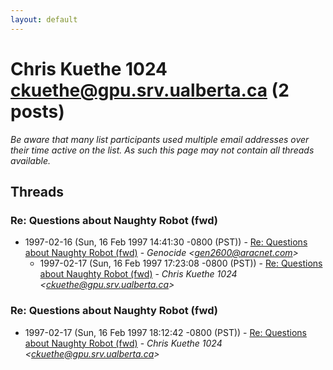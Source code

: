 ```yaml
---
layout: default
---
```


# Chris Kuethe 1024 <ckuethe@gpu.srv.ualberta.ca> (2 posts)

_Be aware that many list participants used multiple email addresses over their time active on the list. As such this page may not contain all threads available._

## Threads

### Re: Questions about Naughty Robot (fwd)
+ 1997-02-16 (Sun, 16 Feb 1997 14:41:30 -0800 (PST)) - [Re: Questions about Naughty Robot (fwd)](/archive/1997/02/eefcc612f8837672312a9f1d717a25efa439cf8120d389e2f8c03d951b9bc843) - _Genocide \<gen2600@aracnet.com\>_
  + 1997-02-17 (Sun, 16 Feb 1997 17:23:08 -0800 (PST)) - [Re: Questions about Naughty Robot (fwd)](/archive/1997/02/9ee725dbdcdc29665fd097232d93309fa632034663f31f3650e4eb5792e70d7b) - _Chris Kuethe 1024 \<ckuethe@gpu.srv.ualberta.ca\>_

### Re: Questions about Naughty Robot (fwd)
+ 1997-02-17 (Sun, 16 Feb 1997 18:12:42 -0800 (PST)) - [Re: Questions about Naughty Robot (fwd)](/archive/1997/02/bb70195f42def706a2240d25ce8e4626f9e15fdd1f3b2a35e8d8a3741cf22412) - _Chris Kuethe 1024 \<ckuethe@gpu.srv.ualberta.ca\>_

